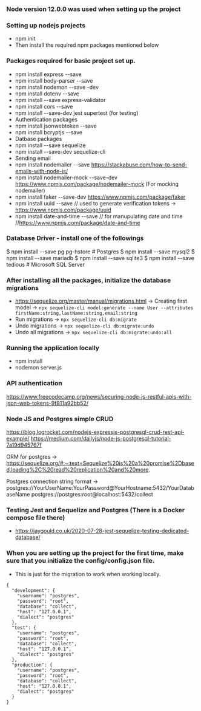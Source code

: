 ### Node version 12.0.0 was used when setting up the project

### Setting up nodejs projects
- npm init
- Then install the required npm packages mentioned below

### Packages required for basic project set up.
- npm install express --save
- npm install body-parser --save
- npm install nodemon --save -dev
- npm install dotenv --save
- npm install --save express-validator
- npm install cors --save
- npm install --save-dev jest supertest (for testing)
- Authentication packages
- npm install jsonwebtoken --save
- npm install bcryptjs --save
- Datbase packages
- npm install --save sequelize
- npm install --save-dev sequelize-cli
- Sending email
- npm install nodemailer --save https://stackabuse.com/how-to-send-emails-with-node-js/
- npm install nodemailer-mock --save-dev https://www.npmjs.com/package/nodemailer-mock (For mocking nodemailer)
- npm install faker --save-dev https://www.npmjs.com/package/faker
- npm install uuid --save // used to generate verification tokens -> https://www.npmjs.com/package/uuid
- npm install date-and-time --save // for manupulating date and time //https://www.npmjs.com/package/date-and-time

### Database Driver - install one of the followings
$ npm install --save pg pg-hstore # Postgres
$ npm install --save mysql2
$ npm install --save mariadb
$ npm install --save sqlite3
$ npm install --save tedious # Microsoft SQL Server

### After installing all the packages, initialize the database migrations
- https://sequelize.org/master/manual/migrations.html
-> Creating first model -> `npx sequelize-cli model:generate --name User --attributes firstName:string,lastName:string,email:string`
- Run migrations -> `npx sequelize-cli db:migrate`
- Undo migrations -> `npx sequelize-cli db:migrate:undo`
- Undo all migrations -> `npx sequelize-cli db:migrate:undo:all`

### Running the application locally
- npm install
- nodemon server.js

### API authentication
https://www.freecodecamp.org/news/securing-node-js-restful-apis-with-json-web-tokens-9f811a92bb52/

### Node JS and Postgres simple CRUD
https://blog.logrocket.com/nodejs-expressjs-postgresql-crud-rest-api-example/
https://medium.com/dailyjs/node-js-postgresql-tutorial-7a19d945767f

ORM for postgres -> https://sequelize.org/#:~:text=Sequelize%20is%20a%20promise%2Dbased,loading%2C%20read%20replication%20and%20more.

Postgres connection string format -> postgres://YourUserName:YourPassword@YourHostname:5432/YourDatabaseName
postgres://postgres:root@localhost:5432/collect

### Testing Jest and Sequelize and Postgres (There is a Docker compose file there)
- https://jaygould.co.uk/2020-07-28-jest-sequelize-testing-dedicated-database/

### When you are setting up the project for the first time, make sure that you initialize the config/config.json file.
- This is just for the migration to work when working locally.
```
{
  "development": {
    "username": "postgres",
    "password": "root",
    "database": "collect",
    "host": "127.0.0.1",
    "dialect": "postgres"
  },
  "test": {
    "username": "postgres",
    "password": "root",
    "database": "collect",
    "host": "127.0.0.1",
    "dialect": "postgres"
  },
  "production": {
    "username": "postgres",
    "password": "root",
    "database": "collect",
    "host": "127.0.0.1",
    "dialect": "postgres"
  }
}
```

